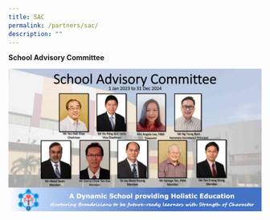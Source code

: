 ```yaml
---
title: SAC
permalink: /partners/sac/
description: ""
---
```

**School Advisory Committee**

![](/images/SlideSAC.jpeg)